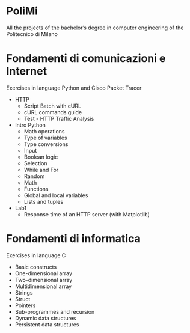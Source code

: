 # PoliMi
All the projects of the bachelor’s degree in computer engineering of the Politecnico di Milano

# Fondamenti di comunicazioni e Internet
Exercises in language Python and Cisco Packet Tracer
<ul>
  <li>HTTP
    <ul>
      <li>Script Batch with cURL</li>
      <li>cURL commands guide</li>
      <li>Test - HTTP Traffic Analysis</li>
    </ul>
  </li>
  
  <li>Intro Python
    <ul>
      <li>Math operations</li>
      <li>Type of variables</li>
      <li>Type conversions</li>
      <li>Input</li>
      <li>Boolean logic</li>
      <li>Selection</li>
      <li>While and For</li>
      <li>Random</li>
      <li>Math</li>
      <li>Functions</li>
      <li>Global and local variables</li>
      <li>Lists and tuples</li>
    </ul>
  </li>
  <li>Lab1
    <ul>
      <li>Response time of an HTTP server (with Matplotlib)</li>
    </ul>
  </li>
</ul>


# Fondamenti di informatica
Exercises in language C
<ul>
  <li>Basic constructs</li>
  <li>One-dimensional array</li>
  <li>Two-dimensional array</li>
  <li>Multidimensional array</li>
  <li>Strings</li>
  <li>Struct</li>
  <li>Pointers</li>
  <li>Sub-programmes and recursion</li>
  <li>Dynamic data structures</li>
  <li>Persistent data structures</li>
</ul>
